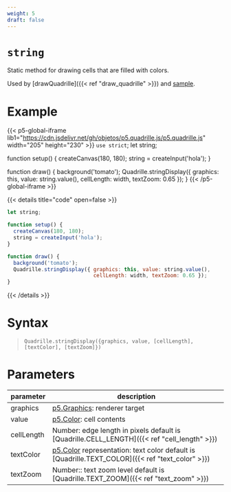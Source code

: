 ```yaml
---
weight: 5
draft: false
---
```


# `string`

Static method for drawing cells that are filled with colors.

Used by [drawQuadrille]({{< ref "draw_quadrille" >}}) and [sample](https://objetos.github.io/p5.quadrille.js/docs/visual_computing/sample/).

# Example

{{< p5-global-iframe lib1="https://cdn.jsdelivr.net/gh/objetos/p5.quadrille.js/p5.quadrille.js" width="205" height="230" >}}
`use strict`;
let string;

function setup() {
  createCanvas(180, 180);
  string = createInput('hola');
}

function draw() {
  background('tomato');
  Quadrille.stringDisplay({ graphics: this, value: string.value(), cellLength: width, textZoom: 0.65 });
}
{{< /p5-global-iframe >}}

{{< details title="code" open=false >}}
```js
let string;

function setup() {
  createCanvas(180, 180);
  string = createInput('hola');
}

function draw() {
  background('tomato');
  Quadrille.stringDisplay({ graphics: this, value: string.value(),
                            cellLength: width, textZoom: 0.65 });
}
```
{{< /details >}}

# Syntax

> `Quadrille.stringDisplay({graphics, value, [cellLength], [textColor], [textZoom]})`

# Parameters

| parameter  | description                                                                                 |
|------------|---------------------------------------------------------------------------------------------|
| graphics   | [p5.Graphics](https://p5js.org/reference/#/p5.Graphics): renderer target                    |
| value      | [p5.Color](https://p5js.org/reference/#/p5.Color): cell contents                            |
| cellLength | Number: edge length in pixels default is [Quadrille.CELL_LENGTH]({{< ref "cell_length" >}}) |
| textColor     | [p5.Color](https://p5js.org/reference/#/p5.Color) representation: text color default is [Quadrille.TEXT_COLOR]({{< ref "text_color" >}}) |
| textZoom      | Number:: text zoom level default is [Quadrille.TEXT_ZOOM]({{< ref "text_zoom" >}})       |
